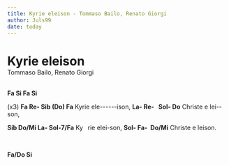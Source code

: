 ```yaml
---
title: Kyrie eleison - Tommaso Bailo, Renato Giorgi
author: Juls99
date: today
---
```


<h1 style="margin-bottom:0;">Kyrie eleison</h1>
Tommaso Bailo, Renato Giorgi
<br><br>

**Fa Si Fa Si**


(x3)
**Fa Re- Sib (Do) Fa**
Kyrie ele\--\--\--ison,
**La- Re-&ensp; Sol- Do**
Christe e lei--son,

**Sib Do/Mi La- Sol-7/Fa**
Ky &ensp;rie elei-son,
**Sol- Fa-&ensp;Do/Mi** 
Christe e leison.

<br>

**Fa/Do Si**